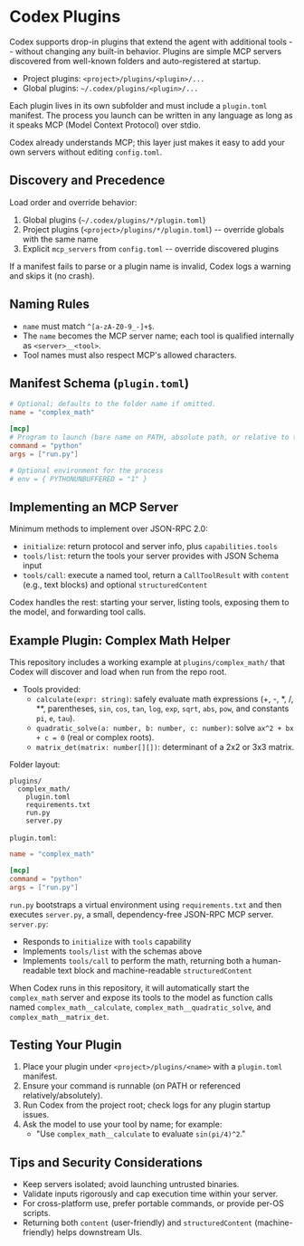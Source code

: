 # Codex Plugins

Codex supports drop-in plugins that extend the agent with additional tools -- without changing any built-in behavior. Plugins are simple MCP servers discovered from well-known folders and auto-registered at startup.

- Project plugins: `<project>/plugins/<plugin>/...`
- Global plugins: `~/.codex/plugins/<plugin>/...`

Each plugin lives in its own subfolder and must include a `plugin.toml` manifest. The process you launch can be written in any language as long as it speaks MCP (Model Context Protocol) over stdio.

Codex already understands MCP; this layer just makes it easy to add your own servers without editing `config.toml`.

## Discovery and Precedence

Load order and override behavior:

1. Global plugins (`~/.codex/plugins/*/plugin.toml`)
2. Project plugins (`<project>/plugins/*/plugin.toml`) -- override globals with the same name
3. Explicit `mcp_servers` from `config.toml` -- override discovered plugins

If a manifest fails to parse or a plugin name is invalid, Codex logs a warning and skips it (no crash).

## Naming Rules

- `name` must match `^[a-zA-Z0-9_-]+$`.
- The `name` becomes the MCP server name; each tool is qualified internally as `<server>__<tool>`.
- Tool names must also respect MCP's allowed characters.

## Manifest Schema (`plugin.toml`)

```toml
# Optional; defaults to the folder name if omitted.
name = "complex_math"

[mcp]
# Program to launch (bare name on PATH, absolute path, or relative to the plugin folder)
command = "python"
args = ["run.py"]

# Optional environment for the process
# env = { PYTHONUNBUFFERED = "1" }
```

## Implementing an MCP Server

Minimum methods to implement over JSON-RPC 2.0:

- `initialize`: return protocol and server info, plus `capabilities.tools`
- `tools/list`: return the tools your server provides with JSON Schema input
- `tools/call`: execute a named tool, return a `CallToolResult` with `content` (e.g., text blocks) and optional `structuredContent`

Codex handles the rest: starting your server, listing tools, exposing them to the model, and forwarding tool calls.

## Example Plugin: Complex Math Helper

This repository includes a working example at `plugins/complex_math/` that Codex will discover and load when run from the repo root.

- Tools provided:
  - `calculate(expr: string)`: safely evaluate math expressions (+, -, *, /, **, parentheses, `sin`, `cos`, `tan`, `log`, `exp`, `sqrt`, `abs`, `pow`, and constants `pi`, `e`, `tau`).
  - `quadratic_solve(a: number, b: number, c: number)`: solve `ax^2 + bx + c = 0` (real or complex roots).
  - `matrix_det(matrix: number[][])`: determinant of a 2x2 or 3x3 matrix.

Folder layout:

```
plugins/
  complex_math/
    plugin.toml
    requirements.txt
    run.py
    server.py
```

`plugin.toml`:

```toml
name = "complex_math"

[mcp]
command = "python"
args = ["run.py"]
```

`run.py` bootstraps a virtual environment using `requirements.txt` and then executes `server.py`, a small, dependency-free JSON-RPC MCP server. `server.py`:

- Responds to `initialize` with `tools` capability
- Implements `tools/list` with the schemas above
- Implements `tools/call` to perform the math, returning both a human-readable text block and machine-readable `structuredContent`

When Codex runs in this repository, it will automatically start the `complex_math` server and expose its tools to the model as function calls named `complex_math__calculate`, `complex_math__quadratic_solve`, and `complex_math__matrix_det`.

## Testing Your Plugin

1. Place your plugin under `<project>/plugins/<name>` with a `plugin.toml` manifest.
2. Ensure your command is runnable (on PATH or referenced relatively/absolutely).
3. Run Codex from the project root; check logs for any plugin startup issues.
4. Ask the model to use your tool by name; for example:
   - "Use `complex_math__calculate` to evaluate `sin(pi/4)^2`."

## Tips and Security Considerations

- Keep servers isolated; avoid launching untrusted binaries.
- Validate inputs rigorously and cap execution time within your server.
- For cross-platform use, prefer portable commands, or provide per-OS scripts.
- Returning both `content` (user-friendly) and `structuredContent` (machine-friendly) helps downstream UIs.

